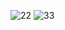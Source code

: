 
![22](https://user-images.githubusercontent.com/80819675/200298240-1543ec20-0011-48c3-9e09-4e8043a22f5f.jpg)
![33](https://user-images.githubusercontent.com/80819675/200298236-3e6dc260-16d9-486d-a73a-87dbce563071.jpg)

